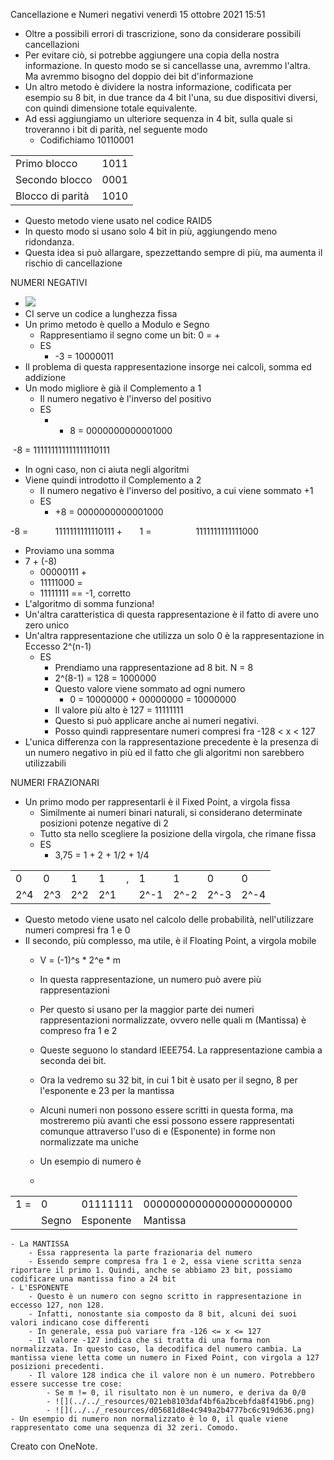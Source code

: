 Cancellazione e Numeri negativi
venerdì 15 ottobre 2021
15:51

- Oltre a possibili errori di trascrizione, sono da considerare possibili cancellazioni
- Per evitare ciò, si potrebbe aggiungere una copia della nostra informazione. In questo modo se si cancellasse una, avremmo l'altra. Ma avremmo bisogno del doppio dei bit d'informazione
- Un altro metodo è dividere la nostra informazione, codificata per esempio su 8 bit, in due trance da 4 bit l'una, su due dispositivi diversi, con quindi dimensione totale equivalente.
- Ad essi aggiungiamo un ulteriore sequenza in 4 bit, sulla quale si troveranno i bit di parità, nel seguente modo
    - Codifichiamo 10110001

|     |     |
| --- | --- |
| Primo blocco | 1011 |
| Secondo blocco | 0001 |
| Blocco di parità | 1010 |

- Questo metodo viene usato nel codice RAID5
- In questo modo si usano solo 4 bit in più, aggiungendo meno ridondanza.
- Questa idea si può allargare, spezzettando sempre di più, ma aumenta il rischio di cancellazione

NUMERI NEGATIVI

- ![](fe021b17a96f4c29b85fefe5c1f4b6f2.png)
- CI serve un codice a lunghezza fissa
- Un primo metodo è quello a Modulo e Segno
    - Rappresentiamo il segno come un bit: 0 = +
    - ES
        - -3 =  10000011
- Il problema di questa rappresentazione insorge nei calcoli, somma ed addizione
- Un modo migliore è già il Complemento a 1
    - Il numero negativo è l'inverso del positivo
    - ES
        - + 8 = 0000000000001000

 -8 = 111111111111111110111

- In ogni caso, non ci aiuta negli algoritmi
- Viene quindi introdotto il Complemento a 2
    - Il numero negativo è l'inverso del positivo, a cui viene sommato +1
    - ES
        - +8 = 0000000000001000

-8 =           1111111111110111 +
      1 =
                 1111111111111000

- Proviamo una somma
- 7 + (-8)
    - 00000111 +
    - 11111000 =
    - 11111111 == -1, corretto
- L'algoritmo di somma funziona!
- Un'altra caratteristica di questa rappresentazione è il fatto di avere uno zero unico
- Un'altra rappresentazione che utilizza un solo 0 è la rappresentazione in Eccesso 2^(n-1)
    - ES
        - Prendiamo una rappresentazione ad 8 bit. N = 8
        - 2^(8-1) = 128 = 1000000
        - Questo valore viene sommato ad ogni numero
            - 0 = 10000000 + 00000000 = 10000000
        - Il valore più alto è 127 = 11111111
        - Questo si può applicare anche ai numeri negativi.
        - Posso quindi rappresentare numeri compresi fra -128 < x < 127
- L'unica differenza con la rappresentazione precedente è la presenza di un numero negativo in più ed il fatto che gli algoritmi non sarebbero utilizzabili

NUMERI FRAZIONARI

- Un primo modo per rappresentarli è il Fixed Point, a virgola fissa
    - Similmente ai numeri binari naturali, si considerano determinate posizioni potenze negative di 2
    - Tutto sta nello scegliere la posizione della virgola, che rimane fissa
    - ES
        - 3,75 = 1 + 2 + 1/2 + 1/4

|     |     |     |     |     |     |     |     |     |
| --- | --- | --- | --- | --- | --- | --- | --- | --- |
| 0   | 0   | 1   | 1   | ,   | 1   | 1   | 0   | 0   |
| 2^4 | 2^3 | 2^2 | 2^1 |     | 2^-1 | 2^-2 | 2^-3 | 2^-4 |

- Questo metodo viene usato nel calcolo delle probabilità, nell'utilizzare numeri compresi fra 1 e 0
- Il secondo, più complesso, ma utile, è il Floating Point, a virgola mobile
    - V = (-1)^s * 2^e * m
    - In questa rappresentazione, un numero può avere più rappresentazioni
    - Per questo si usano per la maggior parte dei numeri rappresentazioni normalizzate, ovvero nelle quali m (Mantissa) è compreso fra 1 e 2
    - Queste seguono lo standard IEEE754. La rappresentazione cambia a seconda dei bit.
    - Ora la vedremo su 32 bit, in cui 1 bit è usato per il segno, 8 per l'esponente e 23 per la mantissa
    - Alcuni numeri non possono essere scritti in questa forma, ma mostreremo più avanti che essi possono essere rappresentati comunque attraverso l'uso di e (Esponente) in forme non normalizzate ma uniche
    - Un esempio di numero è

    -

|     |     |     |     |
| --- | --- | --- | --- |
| 1 = | 0   | 01111111 | 00000000000000000000000 |
|     | Segno | Esponente | Mantissa |

    - La MANTISSA
        - Essa rappresenta la parte frazionaria del numero
        - Essendo sempre compresa fra 1 e 2, essa viene scritta senza riportare il primo 1. Quindi, anche se abbiamo 23 bit, possiamo codificare una mantissa fino a 24 bit
    - L'ESPONENTE
        - Questo è un numero con segno scritto in rappresentazione in eccesso 127, non 128.
        - Infatti, nonostante sia composto da 8 bit, alcuni dei suoi valori indicano cose differenti
        - In generale, essa può variare fra -126 <= x <= 127
        - Il valore -127 indica che si tratta di una forma non normalizzata. In questo caso, la decodifica del numero cambia. La mantissa viene letta come un numero in Fixed Point, con virgola a 127 posizioni precedenti.
        - Il valore 128 indica che il valore non è un numero. Potrebbero essere successe tre cose:
            - Se m != 0, il risultato non è un numero, e deriva da 0/0
            - ![](../../_resources/021eb8103daf4bf6a2bcebfda8f419b6.png)
            - ![](../../_resources/d05681d8e4c949a2b4777bc6c919d636.png)
    - Un esempio di numero non normalizzato è lo 0, il quale viene rappresentato come una sequenza di 32 zeri. Comodo.

Creato con OneNote.